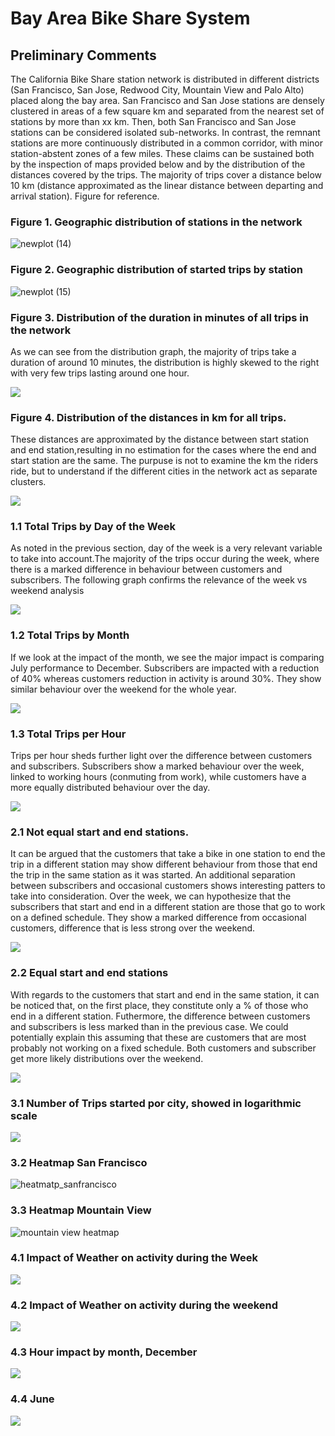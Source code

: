 # Bay Area Bike Share System

## Preliminary Comments

The California Bike Share station network is distributed in different districts (San Francisco, San Jose, Redwood City, Mountain View and Palo Alto) placed along the bay area. San Francisco and San Jose stations are  densely clustered in areas of a few square km and separated from the nearest set of stations by more than xx km. Then, both San Francisco and San Jose stations can be considered isolated sub-networks. In contrast, the remnant stations are more continuously distributed in a common corridor, with minor station-abstent zones of a few miles. These claims can be sustained both by the inspection of maps provided below and by the distribution of the distances covered by the trips. The majority of trips cover a distance below 10 km (distance approximated as the linear distance between departing and arrival station). Figure for reference.

### Figure 1. Geographic distribution of stations in the network

![newplot (14)](https://user-images.githubusercontent.com/37026778/85102706-7bcf8680-b205-11ea-84f7-e94512f3e815.png)

### Figure 2. Geographic distribution of started trips by station

![newplot (15)](https://user-images.githubusercontent.com/37026778/85102635-5c385e00-b205-11ea-8b46-7be9324bd7cd.png)

### Figure 3. Distribution of the duration in minutes of all trips in the network

As we can see from the distribution graph, the majority of trips take a duration of around 10 minutes, the distribution is
highly skewed to the right with very few trips lasting around one hour. 

<img src="Images/Dist_duration.png">

### Figure 4. Distribution of the distances in km for all trips.

These distances are approximated by the distance between start station and end station,resulting in no estimation for the cases where the end and start station are the same. The purpuse is not to examine the km the riders ride, but to understand if the different cities in the network act as separate clusters.

<img src="Images/distance_20km.png">

### 1.1 Total Trips by Day of the Week

As noted in the previous section, day of the week is a very relevant variable to take into account.The majority of the trips
occur during the week, where there is a marked difference in behaviour between customers and subscribers. The following graph confirms the relevance of the week vs weekend analysis
 
<img src="Images/trips_days.png">
 

### 1.2 Total Trips by Month 

If we look at the impact of the month, we see the major impact is comparing July performance to December. Subscribers are impacted with a reduction of 40% whereas customers reduction in activity is around 30%. They show similar behaviour over the weekend for the whole year.


<img src="Images/trips%20per%20month.png">


### 1.3 Total Trips per Hour

Trips per hour sheds further light over the difference between customers and subscribers. Subscribers show a marked behaviour over the week, linked to working hours (conmuting from work), while customers have a more equally distributed behaviour over the day.

<img src="Images/trips%20per%20hour.png">


### 2.1 Not equal start and end stations. 

It can be argued that the customers that take a bike in one station to end the trip in a different station may show different behaviour from those that end the trip in the same station as it was started. An additional separation between subscribers and occasional customers shows interesting patters to take into consideration. Over the week, we can hypothesize that the subscribers that start and end in a different station are those that go to work on a defined schedule. They show a marked difference from occasional customers, difference that is less strong over the weekend.

<img src="Images/not_equal_dis.png">

### 2.2 Equal start and end stations

With regards to the customers that start and end in the same station, it can be noticed that, on the first place, they constitute only a % of those who end in a different station. Futhermore, the difference between customers and subscribers is less marked than in the previous case. We could potentially explain this assuming that these are customers that are most probably not working on a fixed schedule. Both customers and subscriber get more likely distributions over the weekend.

<img src="Images/equal_stations_dis.png">

### 3.1 Number of Trips started por city, showed in logarithmic scale

<img src="Images/cities.png">

### 3.2 Heatmap San Francisco

![heatmatp_sanfrancisco](https://user-images.githubusercontent.com/37026778/85104797-8db32880-b209-11ea-89c2-69fa6db7595a.png)

### 3.3 Heatmap Mountain View

![mountain view heatmap](https://user-images.githubusercontent.com/37026778/85104950-d79c0e80-b209-11ea-80e2-cbc3875d9510.png)

### 4.1 Impact of Weather on activity during the Week

<img src="Images/weather_impact_week.png">

### 4.2 Impact of Weather on activity during the weekend

<img src="Images/weather_impact_weekend.png">

### 4.3 Hour impact by month, December

<img src="Images/December.png">

### 4.4 June

<img src="Images/june.png">

